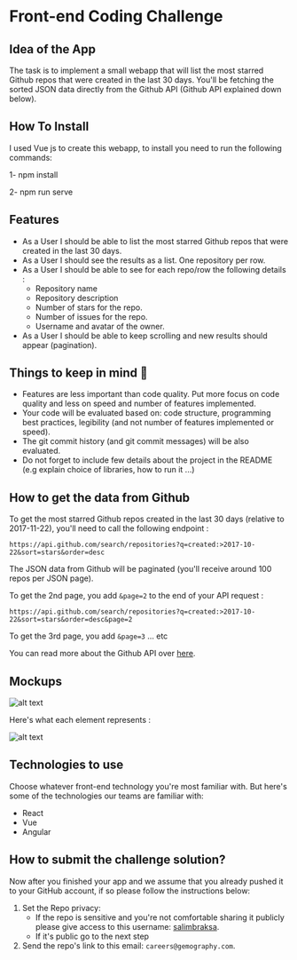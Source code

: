 # Front-end Coding Challenge

## Idea of the App 
The task is to implement a small webapp that will list the most starred Github repos that were created in the last 30 days. 
You'll be fetching the sorted JSON data directly from the Github API (Github API explained down below). 

## How To Install
I used Vue js to create this webapp, to install you need to run the following commands:

1- npm install

2- npm run serve

## Features
* As a User I should be able to list the most starred Github repos that were created in the last 30 days. 
* As a User I should see the results as a list. One repository per row. 
* As a User I should be able to see for each repo/row the following details :
  * Repository name
  * Repository description 
  * Number of stars for the repo. 
  * Number of issues for the repo.
  * Username and avatar of the owner. 
* As a User I should be able to keep scrolling and new results should appear (pagination).

## Things to keep in mind 🚨
* Features are less important than code quality. Put more focus on code quality and less on speed and number of features implemented. 
* Your code will be evaluated based on: code structure, programming best practices, legibility (and not number of features implemented or speed). 
* The git commit history (and git commit messages) will be also evaluated.
* Do not forget to include few details about the project in the README (e.g explain choice of libraries, how to run it ...) 

## How to get the data from Github 
To get the most starred Github repos created in the last 30 days (relative to 2017-11-22), you'll need to call the following endpoint : 

`https://api.github.com/search/repositories?q=created:>2017-10-22&sort=stars&order=desc`

The JSON data from Github will be paginated (you'll receive around 100 repos per JSON page). 

To get the 2nd page, you add `&page=2` to the end of your API request : 

`https://api.github.com/search/repositories?q=created:>2017-10-22&sort=stars&order=desc&page=2`

To get the 3rd page, you add `&page=3` ... etc

You can read more about the Github API over [here](https://developer.github.com/v3/search/#search-repositories
).

## Mockups
![alt text](https://raw.githubusercontent.com/hiddenfounders/frontend-coding-challenge/master/mockup.png)

Here's what each element represents :

![alt text](https://raw.githubusercontent.com/hiddenfounders/frontend-coding-challenge/master/row_explained.png)

## Technologies to use 
Choose whatever front-end technology you're most familiar with. But here's some of the technologies our teams are familiar with:
* React
* Vue
* Angular

## How to submit the challenge solution? 
Now after you finished your app and we assume that you already pushed it to your GitHub account, if so please follow the instructions below:

1. Set the Repo privacy:
   - If the repo is sensitive and you're not comfortable sharing it publicly please give access to this username: [salimbraksa](https://github.com/salimbraksa).
   - If it's public go to the next step
2. Send the repo's link to this email: `careers@gemography.com`.
